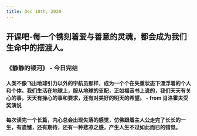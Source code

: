 ```yaml
---
title: Dec 10th, 2020
---
```


## 开课吧-每一个镌刻着爱与善意的灵魂，都会成为我们生命中的摆渡人。
##
### 《静静的顿河》 - 今日完结
#### 人类不像飞出地球引力以外的宇航员那样，成为一个个在失重状态下漂浮着的个人和个体。我们生活在地球上，服从地球的支配，正如福音书上说的，我们天天有关心的事，天天有操心的事和要求，还有对美好的明天的希望。 - from 肖洛霍夫受奖演说
#### 每次读完一个长篇，内心总会出现失落的感觉，仿佛跟着主人公走完了长长的一生，有遗憾，还有期待，还有一种悲凉之感，产生人生不过如此而已的错觉。
